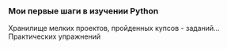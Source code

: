 ### Мои первые шаги в изучении Python

Хранилище мелких проектов, пройденных купсов - заданий... Практических упражнений